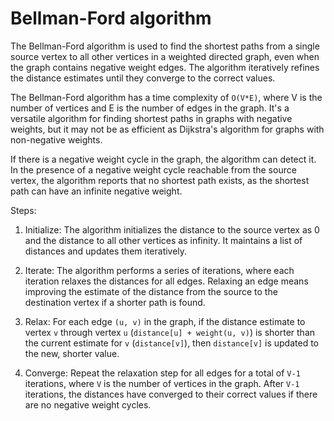 # Bellman-Ford algorithm

The Bellman-Ford algorithm is used to find the shortest paths from a single source vertex to all other vertices in a weighted directed graph, even when the graph contains negative weight edges. The algorithm iteratively refines the distance estimates until they converge to the correct values.

The Bellman-Ford algorithm has a time complexity of `O(V*E)`, where V is the number of vertices and E is the number of edges in the graph. It's a versatile algorithm for finding shortest paths in graphs with negative weights, but it may not be as efficient as Dijkstra's algorithm for graphs with non-negative weights.

If there is a negative weight cycle in the graph, the algorithm can detect it. In the presence of a negative weight cycle reachable from the source vertex, the algorithm reports that no shortest path exists, as the shortest path can have an infinite negative weight.

Steps:

1. Initialize: The algorithm initializes the distance to the source vertex as 0 and the distance to all other vertices as infinity. It maintains a list of distances and updates them iteratively.

2. Iterate: The algorithm performs a series of iterations, where each iteration relaxes the distances for all edges. Relaxing an edge means improving the estimate of the distance from the source to the destination vertex if a shorter path is found.

3. Relax: For each edge `(u, v)` in the graph, if the distance estimate to vertex `v` through vertex `u` (`distance[u] + weight(u, v)`) is shorter than the current estimate for `v` (`distance[v]`), then `distance[v]` is updated to the new, shorter value.

4. Converge: Repeat the relaxation step for all edges for a total of `V-1` iterations, where `V` is the number of vertices in the graph. After `V-1` iterations, the distances have converged to their correct values if there are no negative weight cycles.
